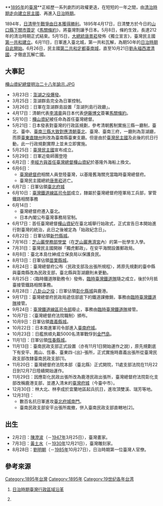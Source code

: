 **[1895年](../Page/1895年.md "wikilink")的[臺灣](../Page/臺灣.md "wikilink")**正經歷一系列劇烈的政權更迭，在短短的一年之間，由[清治時期走向](../Page/臺灣清治時期.md "wikilink")[建立民主國](https://zh.wikipedia.org/wiki/台灣民主國 "wikilink")、再進入[日治時期](https://zh.wikipedia.org/wiki/臺灣日治時期 "wikilink")。

1894年，[日清甲午戰爭由](https://zh.wikipedia.org/wiki/甲午戰爭 "wikilink")[日本獲得勝利](https://zh.wikipedia.org/wiki/大日本帝國 "wikilink")。1895年4月17日，日清雙方於今日的[山口縣](https://zh.wikipedia.org/wiki/山口縣 "wikilink")[下關市簽定](https://zh.wikipedia.org/wiki/下關市 "wikilink")《[馬關條約](https://zh.wikipedia.org/wiki/馬關條約 "wikilink")》，將臺灣割讓予日本。5月8日，條約生效，長達212年的清治時期正式結束。5月15日，[大總統](https://zh.wikipedia.org/wiki/臺灣民主國總統 "wikilink")[唐景崧](../Page/唐景崧.md "wikilink")發佈《獨立宣言》，臺灣民主國[第一共和建立](https://zh.wikipedia.org/wiki/臺灣民主國#台北時期政府組織 "wikilink")。6月11日，日軍進入臺北城，第一共和瓦解，為期50年的[日治時期自此開始](https://zh.wikipedia.org/wiki/臺灣日治時期 "wikilink")。6月26日，民主國[第二共和定都臺南城](https://zh.wikipedia.org/wiki/臺灣民主國#台南時期政府組織 "wikilink")，直至10月21日[劉永福西渡清國](https://zh.wikipedia.org/wiki/劉永福 "wikilink")，才徹底瓦解亡國。

## 大事記

[樺山資紀總督明治二十八年諭示.JPG](https://zh.wikipedia.org/wiki/File:樺山資紀總督明治二十八年諭示.JPG "fig:樺山資紀總督明治二十八年諭示.JPG")

  - 3月23日：[澎湖之役爆發](../Page/澎湖之役_\(1895年\).md "wikilink")。
  - 3月25日：澎湖群島完全為日軍控制。
  - 3月26日：日軍在澎湖群島設置「澎湖列島行政廳」。
  - 4月17日：清朝代表[李鴻章](../Page/李鴻章.md "wikilink")與日本代表[伊藤博文](../Page/伊藤博文.md "wikilink")簽署[馬關條約](https://zh.wikipedia.org/wiki/馬關條約 "wikilink")。
  - 5月10日：[樺山資紀](../Page/樺山資紀.md "wikilink")被任命為首任臺灣總督。
  - 5月21日：日本發表對臺灣的行政區規劃，參考清朝舊制實施三縣一廳制，臺北、臺中、[臺南三縣大致對應清朝臺北](../Page/臺南縣_\(日治時期\).md "wikilink")、臺灣、臺南三府，一廳則為澎湖廳，而原[臺東直隸州](../Page/臺東直隸州.md "wikilink")則改為臺南縣臺東支廳。但是由於[臺灣民主國](../Page/臺灣民主國.md "wikilink")及此後的抗日行動，此一行政規劃實際上並未立即實施。
  - 5月25日：[臺灣民主國](../Page/臺灣民主國.md "wikilink")宣布成立。
  - 5月29日：日軍近衛師團登陸
  - 6月2日：[李經方與首任臺灣總督](https://zh.wikipedia.org/wiki/李經方 "wikilink")[樺山資紀](../Page/樺山資紀.md "wikilink")於基隆外海船上換文。
  - 6月6日：
      - [臺灣總督府](../Page/臺灣總督府.md "wikilink")相關人員登陸臺灣，以基隆舊海關充當臨時臺灣總督府。
      - 臺灣民主國總統[唐景崧](../Page/唐景崧.md "wikilink")逃亡。
  - 6月7日：日軍佔領[臺北府城](https://zh.wikipedia.org/wiki/臺北府城 "wikilink")
  - 6月10日：[臺灣鐵道線區司令部](../Page/臺灣鐵道線區司令部.md "wikilink")成立，隸屬於臺灣總督府陸軍局工兵部，掌管鐵路相關事務
  - 6月14日：
      - 臺灣總督府遷入臺北。
      - 日本內閣公布臺灣事務局官制。
  - 6月17日：首任臺灣總督[樺山資紀](../Page/樺山資紀.md "wikilink")在臺北城舉行始政式，正式宣告日本開始進行對臺灣的統治，此日之後被定為「始政紀念日」。
  - 6月22日：日軍佔領[新竹縣城](../Page/竹塹城.md "wikilink")。
  - 7月16日：[芝山巖學務部學堂](../Page/芝山巖學務部學堂.md "wikilink")（在[芝山巖惠濟宮](../Page/芝山巖惠濟宮.md "wikilink")內）的第一批學生入學。
  - 7月31日：臺灣民主國開辦「獨虎郵政」，在安平海關設置郵政局。
  - 8月8日：臺北本島仕紳成立保良局以保護良民。
  - 8月13日：日軍佔領[苗栗縣城](https://zh.wikipedia.org/wiki/苗栗縣城 "wikilink")。
  - 8月24日：臺灣總督府公布〈民政支部及出張所規程〉，將原先規劃的臺中縣與臺南縣改為民政支部，臺北縣與澎湖廳則未更動。
  - 8月25日：〈臨時鐵道隊勤務令〉發佈，[臨時臺灣鐵道隊](../Page/臨時臺灣鐵道隊.md "wikilink")隨之成立，後於9月抵臺接管鐵路相關事務。
  - 8月28日：[八卦山之役](../Page/八卦山之役.md "wikilink")；日軍佔領[彰化縣城](../Page/彰化縣城.md "wikilink")與鹿港。
  - 9月17日：臺灣總督府民政局遞信部底下的鐵道課撤銷，事務由[臨時臺灣鐵道隊](../Page/臨時臺灣鐵道隊.md "wikilink")接管。
  - 9月24日：[臺灣鐵道線區司令部](../Page/臺灣鐵道線區司令部.md "wikilink")廢止，事務由[臨時臺灣鐵道隊](../Page/臨時臺灣鐵道隊.md "wikilink")接管。
  - 10月7日：〈臺灣總督府法院職制〉頒布。
  - 10月9日：日軍佔領[嘉義縣城](../Page/嘉義縣城.md "wikilink")。
  - 10月22日：日本南進軍司令部進入[臺南府城](https://zh.wikipedia.org/wiki/臺南府城 "wikilink")。
  - 10月23日：日艦旅順丸載5000名清軍戰俘到[金門島](https://zh.wikipedia.org/wiki/金門島 "wikilink")。
  - 11月1日：日軍佔領[恆春縣城](../Page/恆春縣城.md "wikilink")。
  - 11月13日：臺南民政支部正式設置（亦有11月1日開始運作之說），原先規劃底下有安平、鳳山、恆春、臺東四-{出}-張所，正式實施時嘉義出張所從臺灣民政支部改隸臺南民政支部\[1\]。
  - 11月20日：臺灣總督府法院本部（臺北縣）正式開院，11處支部法院在11月22日到12月7日陸續開始運作。
  - 11月29日：因應彰化民政出張所改為鹿港民政出張所，臺灣總督府法院彰化支部改稱鹿港支部，並遷入清末的[臺灣府城](../Page/臺灣省城.md "wikilink")（今臺中市）。
  - 12月30日：林大北、林李成於宜蘭地區起兵抗日，進攻頂雙溪、瑞芳等地。
  - 12月31日：
      - 數百名抗日軍進攻[臺北府城南門](../Page/臺北府城南門.md "wikilink")。
      - 臺南民政支部安平出張所裁撤，併入臺南民政支部直轄地\[2\]。

## 出生

  - 2月2日：[陳澄波](../Page/陳澄波.md "wikilink")（－[1947年](../Page/1947年臺灣.md "wikilink")3月25日），臺灣畫家。
  - 7月3日：[黃土水](../Page/黃土水.md "wikilink")（－[1930年](../Page/1930年臺灣.md "wikilink")12月21日），臺灣雕刻家。
  - 8月28日：[劉明朝](../Page/劉明朝.md "wikilink")（－[1985年](../Page/1985年臺灣.md "wikilink")10月27日），日治時期第一位臺灣人官僚。

## 參考來源

[Category:1895年台灣](https://zh.wikipedia.org/wiki/Category:1895年台灣 "wikilink") [Category:1895年](https://zh.wikipedia.org/wiki/Category:1895年 "wikilink") [Category:19世纪各年台湾](https://zh.wikipedia.org/wiki/Category:19世纪各年台湾 "wikilink")

1.  [日治時期臺灣行政區域沿革](http://thcts.ascc.net/template/sample10.asp?id=rd09-2)

2.